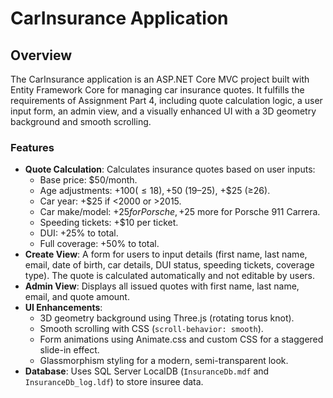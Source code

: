 # CarInsurance Application

## Overview
The CarInsurance application is an ASP.NET Core MVC project built with Entity Framework Core for managing car insurance quotes. It fulfills the requirements of Assignment Part 4, including quote calculation logic, a user input form, an admin view, and a visually enhanced UI with a 3D geometry background and smooth scrolling.

### Features
- **Quote Calculation**: Calculates insurance quotes based on user inputs:
  - Base price: $50/month.
  - Age adjustments: +$100 (≤18), +$50 (19–25), +$25 (≥26).
  - Car year: +$25 if <2000 or >2015.
  - Car make/model: +$25 for Porsche, +$25 more for Porsche 911 Carrera.
  - Speeding tickets: +$10 per ticket.
  - DUI: +25% to total.
  - Full coverage: +50% to total.
- **Create View**: A form for users to input details (first name, last name, email, date of birth, car details, DUI status, speeding tickets, coverage type). The quote is calculated automatically and not editable by users.
- **Admin View**: Displays all issued quotes with first name, last name, email, and quote amount.
- **UI Enhancements**:
  - 3D geometry background using Three.js (rotating torus knot).
  - Smooth scrolling with CSS (`scroll-behavior: smooth`).
  - Form animations using Animate.css and custom CSS for a staggered slide-in effect.
  - Glassmorphism styling for a modern, semi-transparent look.
- **Database**: Uses SQL Server LocalDB (`InsuranceDb.mdf` and `InsuranceDb_log.ldf`) to store insuree data.

